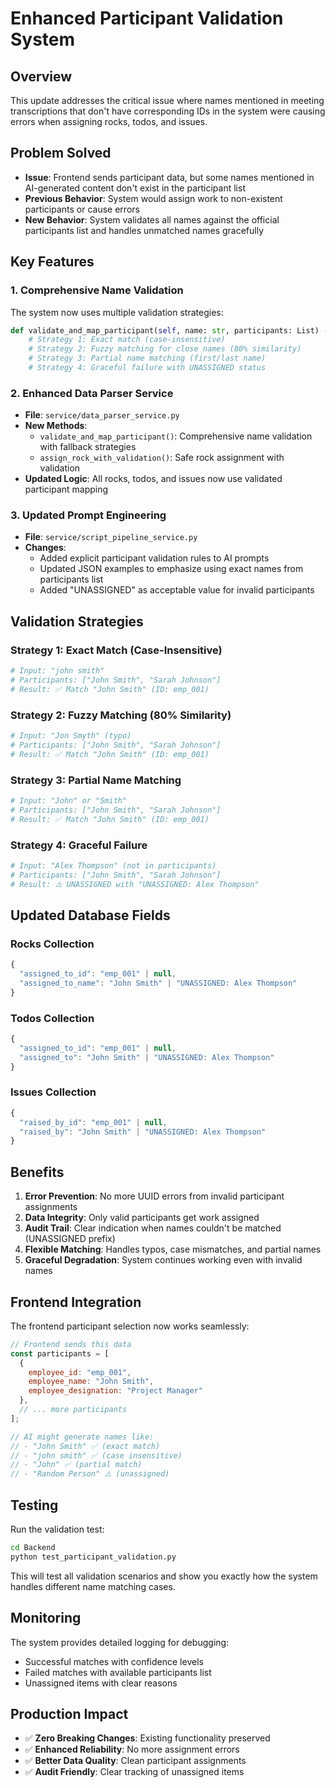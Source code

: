 # Enhanced Participant Validation System

## Overview
This update addresses the critical issue where names mentioned in meeting transcriptions that don't have corresponding IDs in the system were causing errors when assigning rocks, todos, and issues.

## Problem Solved
- **Issue**: Frontend sends participant data, but some names mentioned in AI-generated content don't exist in the participant list
- **Previous Behavior**: System would assign work to non-existent participants or cause errors
- **New Behavior**: System validates all names against the official participants list and handles unmatched names gracefully

## Key Features

### 1. Comprehensive Name Validation
The system now uses multiple validation strategies:

```python
def validate_and_map_participant(self, name: str, participants: List) -> Tuple[str, str]:
    # Strategy 1: Exact match (case-insensitive)
    # Strategy 2: Fuzzy matching for close names (80% similarity)
    # Strategy 3: Partial name matching (first/last name)
    # Strategy 4: Graceful failure with UNASSIGNED status
```

### 2. Enhanced Data Parser Service
- **File**: `service/data_parser_service.py`
- **New Methods**:
  - `validate_and_map_participant()`: Comprehensive name validation with fallback strategies
  - `assign_rock_with_validation()`: Safe rock assignment with validation
- **Updated Logic**: All rocks, todos, and issues now use validated participant mapping

### 3. Updated Prompt Engineering
- **File**: `service/script_pipeline_service.py`
- **Changes**: 
  - Added explicit participant validation rules to AI prompts
  - Updated JSON examples to emphasize using exact names from participants list
  - Added "UNASSIGNED" as acceptable value for invalid participants

## Validation Strategies

### Strategy 1: Exact Match (Case-Insensitive)
```python
# Input: "john smith"
# Participants: ["John Smith", "Sarah Johnson"]
# Result: ✅ Match "John Smith" (ID: emp_001)
```

### Strategy 2: Fuzzy Matching (80% Similarity)
```python
# Input: "Jon Smyth" (typo)
# Participants: ["John Smith", "Sarah Johnson"] 
# Result: ✅ Match "John Smith" (ID: emp_001)
```

### Strategy 3: Partial Name Matching
```python
# Input: "John" or "Smith"
# Participants: ["John Smith", "Sarah Johnson"]
# Result: ✅ Match "John Smith" (ID: emp_001)
```

### Strategy 4: Graceful Failure
```python
# Input: "Alex Thompson" (not in participants)
# Participants: ["John Smith", "Sarah Johnson"]
# Result: ⚠️ UNASSIGNED with "UNASSIGNED: Alex Thompson"
```

## Updated Database Fields

### Rocks Collection
```javascript
{
  "assigned_to_id": "emp_001" | null,
  "assigned_to_name": "John Smith" | "UNASSIGNED: Alex Thompson"
}
```

### Todos Collection
```javascript
{
  "assigned_to_id": "emp_001" | null,
  "assigned_to": "John Smith" | "UNASSIGNED: Alex Thompson"
}
```

### Issues Collection
```javascript
{
  "raised_by_id": "emp_001" | null,
  "raised_by": "John Smith" | "UNASSIGNED: Alex Thompson"
}
```

## Benefits

1. **Error Prevention**: No more UUID errors from invalid participant assignments
2. **Data Integrity**: Only valid participants get work assigned
3. **Audit Trail**: Clear indication when names couldn't be matched (UNASSIGNED prefix)
4. **Flexible Matching**: Handles typos, case mismatches, and partial names
5. **Graceful Degradation**: System continues working even with invalid names

## Frontend Integration

The frontend participant selection now works seamlessly:

```javascript
// Frontend sends this data
const participants = [
  {
    employee_id: "emp_001",
    employee_name: "John Smith", 
    employee_designation: "Project Manager"
  },
  // ... more participants
];

// AI might generate names like:
// - "John Smith" ✅ (exact match)
// - "john smith" ✅ (case insensitive)
// - "John" ✅ (partial match)
// - "Random Person" ⚠️ (unassigned)
```

## Testing

Run the validation test:
```bash
cd Backend
python test_participant_validation.py
```

This will test all validation scenarios and show you exactly how the system handles different name matching cases.

## Monitoring

The system provides detailed logging for debugging:
- Successful matches with confidence levels
- Failed matches with available participants list
- Unassigned items with clear reasons

## Production Impact

- ✅ **Zero Breaking Changes**: Existing functionality preserved
- ✅ **Enhanced Reliability**: No more assignment errors
- ✅ **Better Data Quality**: Clean participant assignments
- ✅ **Audit Friendly**: Clear tracking of unassigned items
